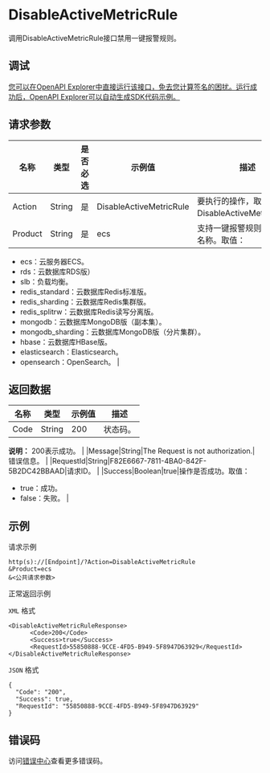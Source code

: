 # DisableActiveMetricRule

调用DisableActiveMetricRule接口禁用一键报警规则。

## 调试

[您可以在OpenAPI Explorer中直接运行该接口，免去您计算签名的困扰。运行成功后，OpenAPI Explorer可以自动生成SDK代码示例。](https://api.aliyun.com/#product=Cms&api=DisableActiveMetricRule&type=RPC&version=2019-01-01)

## 请求参数

|名称|类型|是否必选|示例值|描述|
|--|--|----|---|--|
|Action|String|是|DisableActiveMetricRule|要执行的操作，取值：DisableActiveMetricRule。 |
|Product|String|是|ecs|支持一键报警规则的云服务名称。取值：

 -   ecs：云服务器ECS。
-   rds：云数据库RDS版）
-   slb：负载均衡。
-   redis\_standard：云数据库Redis标准版。
-   redis\_sharding：云数据库Redis集群版。
-   redis\_splitrw：云数据库Redis读写分离版。
-   mongodb：云数据库MongoDB版（副本集）。
-   mongodb\_sharding：云数据库MongoDB版（分片集群）。
-   hbase：云数据库HBase版。
-   elasticsearch：Elasticsearch。
-   opensearch：OpenSearch。 |

## 返回数据

|名称|类型|示例值|描述|
|--|--|---|--|
|Code|String|200|状态码。

 **说明：** 200表示成功。 |
|Message|String|The Request is not authorization.|错误信息。 |
|RequestId|String|F82E6667-7811-4BA0-842F-5B2DC42BBAAD|请求ID。 |
|Success|Boolean|true|操作是否成功。取值：

 -   true：成功。
-   false：失败。 |

## 示例

请求示例

```
http(s)://[Endpoint]/?Action=DisableActiveMetricRule
&Product=ecs
&<公共请求参数>
```

正常返回示例

`XML` 格式

```
<DisableActiveMetricRuleResponse>
      <Code>200</Code>
      <Success>true</Success>
      <RequestId>55850888-9CCE-4FD5-B949-5F8947D63929</RequestId>
</DisableActiveMetricRuleResponse>
```

`JSON` 格式

```
{
  "Code": "200",
  "Success": true,
  "RequestId": "55850888-9CCE-4FD5-B949-5F8947D63929"
}
```

## 错误码

访问[错误中心](https://error-center.alibabacloud.com/status/product/Cms)查看更多错误码。

